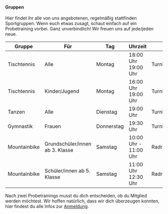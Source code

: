#### Gruppen

Hier findet ihr alle von uns angebotenen, regelmäßig stattfinden Sportgruppen. Wenn euch etwas zusagt, schaut einfach auf ein Probetraining vorbei. Ganz unverbindlich! Wir freuen uns auf jede/jeden neue.


| Gruppe          | Für                                          | Tag          | Uhrzeit             | Ort         | Leitung            | 
| ------------------ | -------------------------------------------- | ------------ | ------------------- | ----------- | ------------------ |
| Tischtennis        | Alle                      | Montag | 18:00 Uhr 19:00 Uhr | Turnhalle   | Christa Reichman 06307/6997 |
| Tischtennis        | Kinder/Jugend                      | Montag | 16:00 Uhr 19:00 Uhr | Turnhalle   | Klaus Kettenring 06307/6740 |
| Tanzen | Alle| Dienstag | 19:00 Uhr | Turnhalle   | Christa Reichman 06307/6997 | 
| Gymnastik       | Frauen                                       | Donnerstag   | 19:30 Uhr           | Turnhalle   | Christa König      |
| Mountainbike        | Grundschüler/innen ab 3. Klasse | Samstag      | 10:00 Uhr - 11:00 Uhr | Radrennbahn | Felix Weinland <felixweinland@gmail.com>    | 
| Mountainbike       | Schüler/innen ab 5. Klasse | Samstag      | 11:00 Uhr 12:30 Uhr | Radrennbahn | Felix Weinland <felixweinland@gmail.com>     |




Nach zwei Probetrainings musst du dich entscheiden, ob du Mitglied werden möchtest. Wir hoffen natürlich, dass wir dich überzeugen konnten, hier findest du alle Infos zur [Anmeldung](#anmeldung).